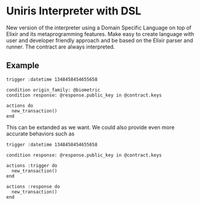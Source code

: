 # Uniris Interpreter with DSL

New version of the interpreter using a Domain Specific Language on top of Elixir and its metaprogramming features.
Make easy to create language with user and developer friendly approach and be based on the Elixir parser and runner.
The contract are always interpreted.

## Example

```
trigger :datetime 1348458454655658

condition origin_family: @biometric
condition response: @response.public_key in @contract.keys

actions do
  new_transaction() 
end
```

This can be extanded as we want. 
We could also provide even more accurate behaviors such as

```
trigger :datetime 1348458454655658

condition response: @response.public_key in @contract.keys

actions :trigger do
  new_transaction()
end

actions :response do
  new_transaction()
end
```


